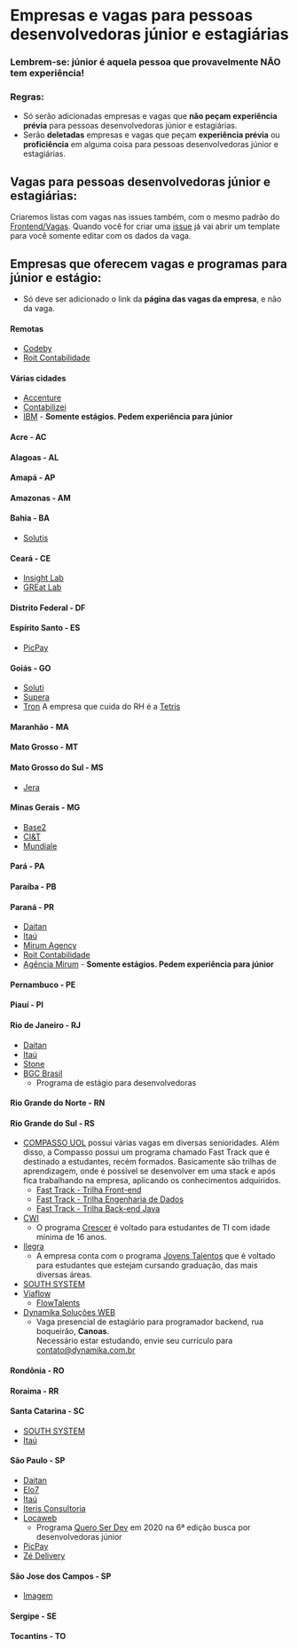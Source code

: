 # Empresas e vagas para pessoas desenvolvedoras júnior e estagiárias

### Lembrem-se: júnior é aquela pessoa que provavelmente NÃO tem experiência!

### Regras:

- Só serão adicionadas empresas e vagas que **não peçam experiência prévia** para pessoas desenvolvedoras júnior e estagiárias.
- Serão **deletadas** empresas e vagas que peçam **experiência prévia** ou **proficiência** em alguma coisa para pessoas desenvolvedoras júnior e estagiárias.

## Vagas para pessoas desenvolvedoras júnior e estagiárias:

Criaremos listas com vagas nas issues também, com o mesmo padrão do [Frontend/Vagas](https://github.com/frontendbr/vagas/issues).
Quando você for criar uma [issue](https://github.com/alinebastos/vagas-junior-estagio/issues) já vai abrir um template para você somente editar com os dados da vaga.

## Empresas que oferecem vagas e programas para júnior e estágio:

- Só deve ser adicionado o link da **página das vagas da empresa**, e não da vaga.

#### Remotas

- [Codeby](https://codeby.com.br/pages/vagas)
- [Roit Contabilidade](https://roit.gupy.io/)

#### Várias cidades

- [Accenture](https://www.accenture.com/us-en/careers/jobsearch?jk=&sb=1)
- [Contabilizei](https://contabilizei.gupy.io/)
- [IBM](https://www.ibm.com/br-pt/employment/entrylevel/) - **Somente estágios. Pedem experiência para júnior**

#### Acre - AC

#### Alagoas - AL

#### Amapá - AP

#### Amazonas - AM

#### Bahia - BA
- [Solutis](https://solutis.gupy.io/)

#### Ceará - CE

- [Insight Lab](https://insightlab.ufc.br/vagas/)
- [GREat Lab](https://www.great.ufc.br/index.php/faca-parte/vagas)

#### Distrito Federal - DF

#### Espírito Santo - ES
- [PicPay](https://picpay.gupy.io)

#### Goiás - GO

- [Soluti](https://www.euquerosersoluti.com.br/)
- [Supera](https://curriculo.supera.com.br/curriculo)
- [Tron](https://www.tron.com.br/) A empresa que cuida do RH é a [Tetris](https://web.facebook.com/tetrisbpo/?_rdc=1&_rdr)

#### Maranhão - MA

#### Mato Grosso - MT

#### Mato Grosso do Sul - MS

- [Jera](https://jera.com.br/trabalhe-na-jera)

#### Minas Gerais - MG

- [Base2](https://jobs.solides.com/base2)
- [CI&T](https://br.ciandt.com/carreiras/programa-de-estagio-next-gen)
- [Mundiale](https://jobs.kenoby.com/mundiale)

#### Pará - PA

#### Paraíba - PB

#### Paraná - PR

- [Daitan](https://careers-br.daitan.com/pt/vagas/)
- [Itaú](https://trabalheconosco.vagas.com.br/itauunibanco/oportunidades)
- [Mirum Agency](https://jobs.kenoby.com/mirum)
- [Roit Contabilidade](https://roit.gupy.io/)
- [Agência Mirum](https://jobs.kenoby.com/mirum) - **Somente estágios. Pedem experiência para júnior**

#### Pernambuco - PE

#### Piauí - PI

#### Rio de Janeiro - RJ

- [Daitan](https://careers-br.daitan.com/pt/vagas/)
- [Itaú](https://trabalheconosco.vagas.com.br/itauunibanco/oportunidades)
- [Stone](https://boards.greenhouse.io/stone/)
- [BGC Brasil](https://padlet.com/academiadouniversitario/SuperEstagioBGCBrasil)
  - Programa de estágio para desenvolvedoras

#### Rio Grande do Norte - RN

#### Rio Grande do Sul - RS

- [COMPASSO UOL](https://compasso.gupy.io/) possui várias vagas em diversas senioridades. Além disso, a Compasso possui um programa chamado Fast Track que é destinado a estudantes, recém formados. Basicamente são trilhas de aprendizagem, onde é possível se desenvolver em uma stack e
após fica trabalhando na empresa, aplicando os conhecimentos adquiridos.  
  - [Fast Track - Trilha Front-end](https://compasso.gupy.io/jobs/506700?jobBoardSource=gupy_public_page)
  - [Fast Track - Trilha Engenharia de Dados](https://compasso.gupy.io/jobs/278354?jobBoardSource=gupy_public_page)
  - [Fast Track - Trilha Back-end Java](https://compasso.gupy.io/jobs/527860?jobBoardSource=gupy_public_page)
- [CWI](https://cwi.com.br/oportunidades)
  - O programa [Crescer](https://cwi.com.br/area-de-apoio/crescer) é voltado para estudantes de TI com idade mínima de 16 anos.
- [Ilegra](https://ilegra.gupy.io/)
  - A empresa conta com o programa [Jovens Talentos](https://medium.com/ilegra/jovens-talentos-ilegra-um-start-para-sua-carreira-ada4221e57d6) que é voltado para estudantes que estejam cursando graduação, das mais diversas áreas. 
- [SOUTH SYSTEM](https://southsystem.com.br/vagas.php)
- [Viaflow](https://viaflow.gupy.io/)
  - [FlowTalents](https://viaflow.com.br/flowtalents/)
- [Dynamika Soluções WEB](http://dynamika.com.br/site/home/contato)
  - Vaga presencial de estagiário para programador backend, rua boqueirão, **Canoas**.<br/>Necessário estar estudando, envie seu currículo para [contato@dynamika.com.br](mailto:contato@dynamika.com.br)


#### Rondônia - RO

#### Roraima - RR

#### Santa Catarina - SC

- [SOUTH SYSTEM](https://southsystem.com.br/vagas.php)
- [Itaú](https://trabalheconosco.vagas.com.br/itauunibanco/oportunidades)

#### São Paulo - SP

- [Daitan](https://careers-br.daitan.com/pt/vagas/)
- [Elo7](https://elo7.gupy.io/)
- [Itaú](https://trabalheconosco.vagas.com.br/itauunibanco/oportunidades)
- [Iteris Consultoria](https://jobs.kenoby.com/iteris)
- [Locaweb](https://jobs.kenoby.com/locaweb)
  - Programa [Quero Ser Dev](https://jobs.kenoby.com/QSD%202020) em 2020 na 6ª edição busca por desenvolvedoras júnior
- [PicPay](https://picpay.gupy.io)
- [Zé Delivery](https://www.linkedin.com/company/zedelivery/jobs/?viewAsMember=true)

#### São Jose dos Campos - SP
- [Imagem](https://grupoimg.com.br/vagas) 
#### Sergipe - SE

#### Tocantins - TO
